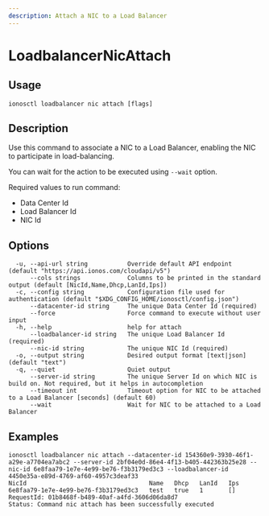 ```yaml
---
description: Attach a NIC to a Load Balancer
---
```


# LoadbalancerNicAttach

## Usage

```text
ionosctl loadbalancer nic attach [flags]
```

## Description

Use this command to associate a NIC to a Load Balancer, enabling the NIC to participate in load-balancing.

You can wait for the action to be executed using `--wait` option.

Required values to run command:

* Data Center Id
* Load Balancer Id
* NIC Id

## Options

```text
  -u, --api-url string           Override default API endpoint (default "https://api.ionos.com/cloudapi/v5")
      --cols strings             Columns to be printed in the standard output (default [NicId,Name,Dhcp,LanId,Ips])
  -c, --config string            Configuration file used for authentication (default "$XDG_CONFIG_HOME/ionosctl/config.json")
      --datacenter-id string     The unique Data Center Id (required)
      --force                    Force command to execute without user input
  -h, --help                     help for attach
      --loadbalancer-id string   The unique Load Balancer Id (required)
      --nic-id string            The unique NIC Id (required)
  -o, --output string            Desired output format [text|json] (default "text")
  -q, --quiet                    Quiet output
      --server-id string         The unique Server Id on which NIC is build on. Not required, but it helps in autocompletion
      --timeout int              Timeout option for NIC to be attached to a Load Balancer [seconds] (default 60)
      --wait                     Wait for NIC to be attached to a Load Balancer
```

## Examples

```text
ionosctl loadbalancer nic attach --datacenter-id 154360e9-3930-46f1-a29e-a7704ea7abc2 --server-id 2bf04e0d-86e4-4f13-b405-442363b25e28 --nic-id 6e8faa79-1e7e-4e99-be76-f3b3179ed3c3 --loadbalancer-id 4450e35a-e89d-4769-af60-4957c3deaf33 
NicId                                  Name   Dhcp   LanId   Ips
6e8faa79-1e7e-4e99-be76-f3b3179ed3c3   test   true   1       []
RequestId: 01b8468f-b489-40af-a4fd-3606d06da8d7
Status: Command nic attach has been successfully executed
```

